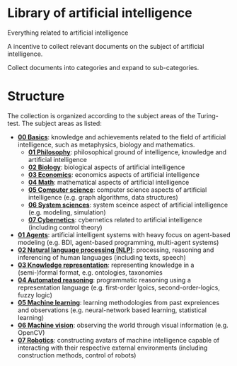 # Library of artificial intelligence
Everything related to artificial intelligence

A incentive to collect relevant documents on the subject of artificial intelligence.

Collect documents into categories and expand to sub-categories.

# Structure

The collection is organized according to the subject areas of the Turing-test. The subject areas as listed:
- [__00 Basics__](00_basics/README.md): knowledge and achievements related to the field of artificial intelligence, such as metaphysics, biology and mathematics.
    - [__01 Philosophy__](00_basics/01_philosophy/README.md): philosophical ground of intelligence, knowledge and artificial intelligence
    - [__02 Biology__](00_basics/02_biology/README.md): biological aspects of artificial intelligence
    - [__03 Economics__](00_basics/03_economics/README.md): economics aspects of artificial intelligence
    - [__04 Math__](00_basics/04_math/README.md): mathematical aspects of artificial intelligence
    - [__05 Computer science__](00_basics/05_computer_science/README.md): computer science aspects of artificial intelligence (e.g. graph algorithms, data structures)
    - [__06 System sciences__](00_basics/06_system_sciences/README.md): system sceince aspect of artificial intelligence (e.g. modeling, simulation)
    - [__07 Cybernetics__](00_basics/07_cybernetics/README.md): cybernetics related to artificial intelligence (including control theory)
- [__01 Agents__](01_agents/README.md): artificial intelligent systems with heavy focus on agent-based modeling (e.g. BDI, agent-based programming, multi-agent systems)
- [__02 Natural language processing (NLP)__](02_natural_language_processing/README.md): processing, reasoning and inferencing of human languages (including texts, speech)
- [__03 Knowledge representation__](03_knowledge_representation/README.md): representing knowledge in a (semi-)formal format, e.g. ontologies, taxonomies
- [__04 Automated reasoning__](04_automated_reasoning/README.md): programmatic reasoning using a representation language (e.g. first-order lgoics, second-order-logics, fuzzy logic)
- [__05 Machine learning__](05_machine_learning/README.md): learning methodologies from past expreiences and observations (e.g. neural-network based learning, statistical learning)
- [__06 Machine vision__](06_machine_vision/README.md): observing the world through visual information (e.g. OpenCV)
- [__07 Robotics__](07_robotics/README.md): constructing avatars of machine intelligence capable of interacting with their respective external environments (including construction methods, control of robots)